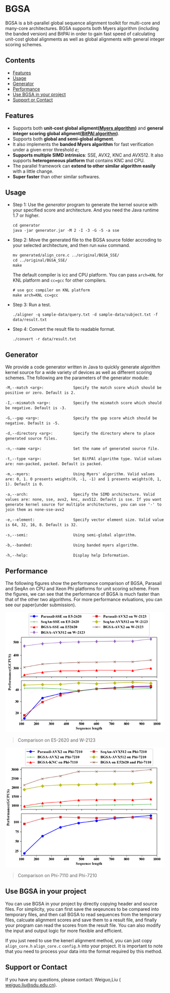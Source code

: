 # BGSA
BGSA is a bit-parallel global sequence alignment toolkit for multi-core and many-core architectures. BGSA
supports both Myers algorithm (including the banded version) and BitPAl in order to gain fast speed of calculating unit-cost global alignments as well as global alignments with general integer scoring schemes.

## Contents

<!-- toc -->

- [Features](#features)
- [Usage](#usage)
- [Generator](#generator)
- [Performance](#performance)
- [Use BGSA in your project](#use-bgsa-in-your-project)
- [Support or Contact](#support-or-contact)

<!-- tocstop -->

## Features
* Supports both **unit-cost global aligment([Myers algorithm](http://citeseerx.ist.psu.edu/viewdoc/download?doi=10.1.1.332.9395&rep=rep1&type=pdf))** and **general integer scoring global aligment([BitPAl algorithm](https://www.ncbi.nlm.nih.gov/pubmed/25075119))**.
* Supports both **global and semi-global aligment**.
* It also implements the **banded Myers algorithm** for fast verification under a given error threshold _e_;
* **Supports multiple SIMD intrinsics**: SSE, AVX2, KNC and AVX512. It also supports **heterogeneous platform** that contains KNC and CPU.
* The parallel framework can **extend to other similar algorithm easily** with a little change.
* **Super faster** than other similar softwares.

## Usage
* Step 1: Use the _generator_ program to  generate the kernel source with your specified score and architecture. And you need the Java runtime 1.7 or higher.
	```
	cd generator
	java -jar generator.jar -M 2 -I -3 -G -5 -a sse
	```

* Step 2: Move the generated file to the BGSA source folder accroding to your selected architecture, and then run `make` command. 
	```
	mv generated/align_core.c ../original/BGSA_SSE/
	cd ../original/BGSA_SSE/
	make
	```
	The default compiler is icc and CPU platform. You can pass `arch=KNL` for KNL platform and `cc=gcc` for other compilers.
	```
	# use gcc compiler on KNL platform
	make arch=KNL cc=gcc
	```

* Step 3: Run a test.
	```
	./aligner -q sample-data/query.txt -d sample-data/subject.txt -f data/result.txt
	```

* Step 4: Convert the result file to readable format.
	```
	./convert -r data/result.txt
	```

## Generator
We provide a code generator written in Java to quickly generate algorithm kernel source for a wide variety of devices as well as different scoring schemes. The following are the parameters of the generator module:

```
-M,--match <arg>:             Specify the match score which should be positive or zero. Default is 2.

-I,--mismatch <arg>:          Specify the mismatch score which should be negative. Default is -3.

-G,--gap <arg>:               Specify the gap score which should be negative. Default is -5.

-d,--directory <arg>:         Specify the directory where to place generated source files.

-n,--name <arg>:              Set the name of generated source file.

-t,--type <arg>:              Set BitPAl algorithm type. Valid values are: non-packed, packed. Default is packed.

-m,--myers:                   Using Myers' algorithm. Valid values are: 0, 1. 0 presents weights(0, -1, -1) and 1 presents weights(0, 1, 1). Default is 0.

-a,--arch:                    Specify the SIMD architecture. Valid values are: none, sse, avx2, knc, avx512. Default is sse. If you want generate kernel source for multiple architectures, you can use '-' to join them as none-sse-avx2

-e,--element:                 Specify vector element size. Valid value is 64, 32, 16, 8. Default is 32.

-s,--semi:                    Using semi-global algorithm.

-b,--banded:                  Using banded myers algorithm.

-h,--help:                    Display help Information.
```

## Performance

The following figures show the performance comparison of BGSA, Parasail and SeqAn on CPU and Xeon Phi platforms for unit scoring scheme. From the figures, we can see that the performance of BGSA is much faster than that of the other two algorithms. For more performance evluations, you can see our paper(under submission).

![](images/cpu.png)
> Comparison on E5-2620 and W-2123

![](images/knl.png)
> Comparison on Phi-7110 and Phi-7210

## Use BGSA in your project
You can use BGSA in your project by directly copying header and source files. For simplicity, you can first save the seqeunces to be compared into temporary files, and then call BGSA to read sequences from the temporary files, calcuate alignment scores and save them to a result file, and finally your program can read the scores from the result file. You can also modify the input and output logic for more flexible and efficient. 

If you just need to use the kenerl alignment method, you can just copy `align_core.h` `align_core.c` `config.h` into your project. It is important to note that you need to process your data into the format required by this method. 

## Support or Contact

If you have any questions, please contact: Weiguo,Liu ( weiguo.liu@sdu.edu.cn).
